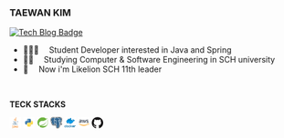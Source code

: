 ### TAEWAN KIM

[![Tech Blog Badge](http://img.shields.io/badge/-%20Blog-black?style=flat-square&logo=tistory&link=)]()

- 🧑🏻‍💻&emsp; Student Developer interested in Java and Spring
- 🧑‍🎓&emsp; Studying Computer & Software Engineering in SCH university
- 🦁&emsp; Now i'm Likelion SCH 11th leader

<br/>

**TECK STACKS**

<code><img height="20" width="20" src="https://raw.githubusercontent.com/github/explore/main/topics/java/java.png"></code>
<code><img height="20" width="20" src="https://raw.githubusercontent.com/github/explore/main/topics/python/python.png"></code>
<code><img height="20" width="20" src="https://raw.githubusercontent.com/github/explore/main/topics/spring/spring.png"></code>
<code><img height="20" width="20" src="https://raw.githubusercontent.com/github/explore/main/topics/postgresql/postgresql.png"></code>
<code><img height="20" width="20" src="https://raw.githubusercontent.com/github/explore/main/topics/docker/docker.png"></code>
<code><img height="20" width="20" src="https://raw.githubusercontent.com/github/explore/main/topics/aws/aws.png"></code>
<code><img height="20" width="20" src="https://raw.githubusercontent.com/github/explore/main/topics/github/github.png"></code>
